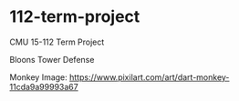 # 112-term-project
CMU 15-112 Term Project

Bloons Tower Defense

Monkey Image:
https://www.pixilart.com/art/dart-monkey-11cda9a99993a67